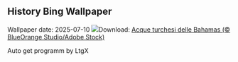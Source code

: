 ## History Bing Wallpaper
Wallpaper date: 2025-07-10
![](https://www.bing.com/th?id=OHR.BahamaBlues_IT-IT2994052693_UHD.jpg&w=1000)Download: [Acque turchesi delle Bahamas (© BlueOrange Studio/Adobe Stock)](https://www.bing.com/th?id=OHR.BahamaBlues_IT-IT2994052693_UHD.jpg)

Auto get programm by LtgX
